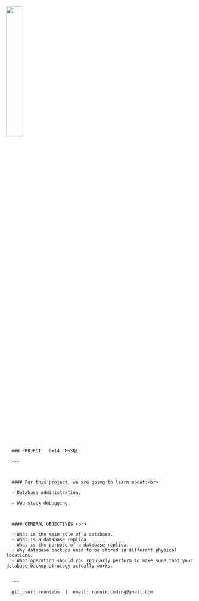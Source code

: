 <img src="https://camo.githubusercontent.com/04a8a9a456b8ecafad2eb4f2cff6803cd0194496/687474703a2f2f7777772e686f6c626572746f6e7363686f6f6c2e636f6d2f686f6c626572746f6e2d6c6f676f2e706e67" width=30%/>  



	  ### PROJECT:  0x14. MySQL  

	  ---



      #### For this project, we are going to learn about:<br>

	  - Database administration.  

	  - Web stack debugging.  



	  #### GENERAL OBJECTIVES:<br>

	  - What is the main role of a database.  
      - What is a database replica.  
      - What is the purpose of a database replica.  
      - Why database backups need to be stored in different physical locations.  
      - What operation should you regularly perform to make sure that your database backup strategy actually works.  


	  ---

	  git_user: ronniebm  |  email: ronnie.coding@gmail.com

